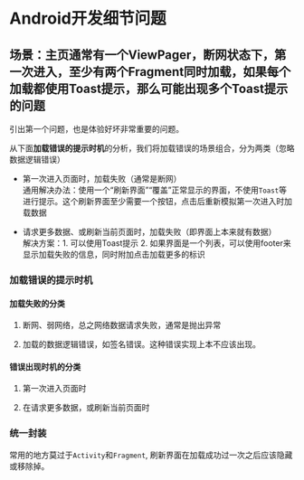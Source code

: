 # Android开发细节问题

## 场景：主页通常有一个ViewPager，断网状态下，第一次进入，至少有两个Fragment同时加载，如果每个加载都使用Toast提示，那么可能出现多个Toast提示的问题

引出第一个问题，也是体验好坏非常重要的问题。

从下面**加载错误的提示时机**的分析，我们将加载错误的场景组合，分为两类（忽略数据逻辑错误）

- 第一次进入页面时，加载失败（通常是断网）<br/> 通用解决办法：使用一个“刷新界面”“覆盖”正常显示的界面，不使用```Toast```等进行提示。这个刷新界面至少需要一个按钮，点击后重新模拟第一次进入时加载数据

- 请求更多数据、或刷新当前页面时，加载失败（即界面上本来就有数据）<br/>解决方案：1. 可以使用Toast提示 2. 如果界面是一个列表，可以使用footer来显示加载失败的信息，同时附加点击加载更多的标识

### 加载错误的提示时机

#### 加载失败的分类

1. 断网、弱网络，总之网络数据请求失败，通常是抛出异常

2. 加载的数据逻辑错误，如签名错误。这种错误实现上本不应该出现。

#### 错误出现时机的分类

1. 第一次进入页面时

2. 在请求更多数据，或刷新当前页面时


### 统一封装

常用的地方莫过于```Activity```和```Fragment```, 刷新界面在加载成功过一次之后应该隐藏或移除掉。

